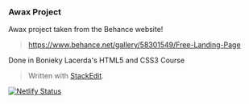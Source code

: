 ### Awax Project

Awax project taken from the Behance website!

> https://www.behance.net/gallery/58301549/Free-Landing-Page

Done in Bonieky Lacerda's HTML5 and CSS3 Course

> Written with [StackEdit](https://stackedit.io/).

[![Netlify Status](https://api.netlify.com/api/v1/badges/5e51820b-109d-4ba3-b6c9-ed7233a0f988/deploy-status)](https://app.netlify.com/sites/awax-project/deploys)
